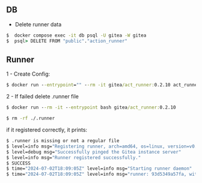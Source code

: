 ## DB
- Delete runner data
```cmd
$  docker compose exec -it db psql -U gitea -W gitea
$  psql> DELETE FROM "public"."action_runner"
```
## Runner
1 - Create Config:

```cmd
$ docker run --entrypoint="" --rm -it gitea/act_runner:0.2.10 act_runner generate-config > config.yaml
```

2 - If failed delete .runner file

```cmd
$ docker run --rm -it --entrypoint bash gitea/act_runner:0.2.10

$ rm -rf ./.runner
```

if it registered correctly, it prints:

```cmd
$ .runner is missing or not a regular file
$ level=info msg="Registering runner, arch=amd64, os=linux, version=v0.2.10."
$ level=debug msg="Successfully pinged the Gitea instance server"
$ level=info msg="Runner registered successfully."
$ SUCCESS
$ time="2024-07-02T18:09:05Z" level=info msg="Starting runner daemon"
$ time="2024-07-02T18:09:05Z" level=info msg="runner: 93d5349a57fa, with version: v0.2.10, with labels: [ubuntu-latest ubuntu-22.04 ubuntu-20.04], declare successfully"

```